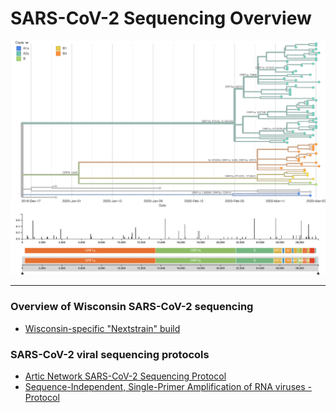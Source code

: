 <div class="labkey-wiki">
<div class="lk-markdown-container">
<h1>SARS-CoV-2 Sequencing Overview</h1>
<p><img src="nextstrain_wi_only_2020-04-14.png" alt="" width="1100" usemap="#image-map" /> <map name="image-map"> 
<area title="WI NextStrain build" shape="rect" coords="9,3563,4801,4" href="http://35.226.31.45/ncov/2020-04-14?branchLabel=aa&amp;c=clade_membership" alt="WI NextStrain build" target="" /> </map></p>
<hr />
<h3>Overview of Wisconsin SARS-CoV-2 sequencing</h3>
<ul>
<li><a href="http://35.226.31.45/ncov/2020-04-14?branchLabel=aa&amp;c=clade_membership">Wisconsin-specific "Nextstrain" build</a></li>
</ul>
<h3>SARS-CoV-2 viral sequencing protocols</h3>
<ul>
<li><a href="https://www.protocols.io/view/ncov-2019-sequencing-protocol-bbmuik6w">Artic Network SARS-CoV-2 Sequencing Protocol</a></li>
<li><a href="https://docs.google.com/document/d/1bUzlTXuaEzJ-vagLUwr0GsdhJWP6Gclg45D_vUjuUBA/edit?usp=sharing">Sequence-Independent, Single-Primer Amplification of RNA viruses - Protocol</a></li>
</ul>
</div>
</div>